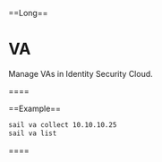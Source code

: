 ==Long==
# VA

Manage VAs in Identity Security Cloud.

====


==Example==
```bash
sail va collect 10.10.10.25
sail va list
```
====